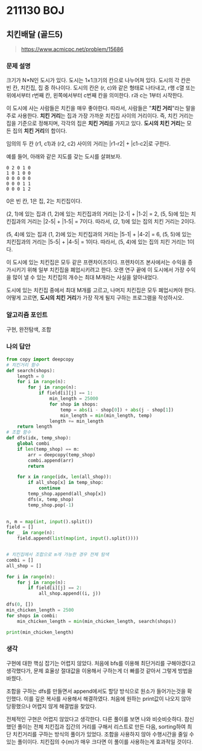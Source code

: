 # 211130 BOJ

## 치킨배달 (골드5)

> https://www.acmicpc.net/problem/15686

### 문제 설명

크기가 N×N인 도시가 있다. 도시는 1×1크기의 칸으로 나누어져 있다. 도시의 각 칸은 빈 칸, 치킨집, 집 중 하나이다. 도시의 칸은 (r, c)와 같은 형태로 나타내고, r행 c열 또는 위에서부터 r번째 칸, 왼쪽에서부터 c번째 칸을 의미한다. r과 c는 1부터 시작한다.

이 도시에 사는 사람들은 치킨을 매우 좋아한다. 따라서, 사람들은 "**치킨 거리**"라는 말을 주로 사용한다. **치킨 거리**는 집과 가장 가까운 치킨집 사이의 거리이다. 즉, 치킨 거리는 집을 기준으로 정해지며, 각각의 집은 **치킨 거리**를 가지고 있다. **도시의 치킨 거리**는 모든 집의 **치킨 거리**의 합이다.

임의의 두 칸 (r1, c1)과 (r2, c2) 사이의 거리는 |r1-r2| + |c1-c2|로 구한다.

예를 들어, 아래와 같은 지도를 갖는 도시를 살펴보자.

```
0 2 0 1 0
1 0 1 0 0
0 0 0 0 0
0 0 0 1 1
0 0 0 1 2
```

0은 빈 칸, 1은 집, 2는 치킨집이다.

(2, 1)에 있는 집과 (1, 2)에 있는 치킨집과의 거리는 |2-1| + |1-2| = 2, (5, 5)에 있는 치킨집과의 거리는 |2-5| + |1-5| = 7이다. 따라서, (2, 1)에 있는 집의 치킨 거리는 2이다.

(5, 4)에 있는 집과 (1, 2)에 있는 치킨집과의 거리는 |5-1| + |4-2| = 6, (5, 5)에 있는 치킨집과의 거리는 |5-5| + |4-5| = 1이다. 따라서, (5, 4)에 있는 집의 치킨 거리는 1이다.

이 도시에 있는 치킨집은 모두 같은 프랜차이즈이다. 프렌차이즈 본사에서는 수익을 증가시키기 위해 일부 치킨집을 폐업시키려고 한다. 오랜 연구 끝에 이 도시에서 가장 수익을 많이 낼 수 있는  치킨집의 개수는 최대 M개라는 사실을 알아내었다.

도시에 있는 치킨집 중에서 최대 M개를 고르고, 나머지 치킨집은 모두 폐업시켜야 한다. 어떻게 고르면, **도시의 치킨 거리**가 가장 작게 될지 구하는 프로그램을 작성하시오.

### 알고리즘 포인트

구현, 완전탐색, 조합

### 나의 답안

```python
from copy import deepcopy
# 치킨거리 함수
def search(shops):
    length = 0
    for i in range(n):
        for j in range(n):
            if field[i][j] == 1:
                min_length = 25000
                for shop in shops:
                    temp = abs(i - shop[0]) + abs(j - shop[1])
                    min_length = min(min_length, temp)
                length += min_length
    return length
# 조합 함수
def dfs(idx, temp_shop):
    global combi
    if len(temp_shop) == m:
        arr = deepcopy(temp_shop)
        combi.append(arr)
        return

    for x in range(idx, len(all_shop)):
        if all_shop[x] in temp_shop:
            continue
        temp_shop.append(all_shop[x])
        dfs(x, temp_shop)
        temp_shop.pop(-1)

        
n, m = map(int, input().split())
field = []
for _ in range(n):
    field.append(list(map(int, input().split())))


# 치킨집에서 조합으로 m개 가능한 경우 전체 탐색
combi = []
all_shop = []

for i in range(n):
    for j in range(n):
        if field[i][j] == 2:
            all_shop.append((i, j))

dfs(0, [])
min_chicken_length = 2500
for shops in combi:
    min_chicken_length = min(min_chicken_length, search(shops))

print(min_chicken_length)
```

### 생각

구현에 대한 핵심 잡기는 어렵지 않았다. 처음에 bfs를 이용해 최단거리를 구해야겠다고 생각했다가, 문제 효율상 절대값을 이용해서 구하는게 더 빠를것 같아서 그렇게 방법을 바꿨다. 

조합을 구하는 dfs를 만들면서 append에서도 할당 방식으로 원소가 들어가는것을 확인했다. 이를 깊은 복사를 사용해서 해결하였다. 처음에 원하는 print값이 나오지 않아 당황했으나 어렵지 않게 해결법을 찾았다.

전체적인 구현은 어렵지 않았다고 생각한다. 다른 풀이를 보면 나와 비슷비슷하다. 참신했던 풀이는 전체 치킨집과 집간의 거리를 구해서 리스트로 만든 다음, sorting하여 최단 치킨거리를 구하는 방식의 풀이가 있었다. 조합을 사용하지 않아 수행시간을 줄일 수 있는 풀이이다. 치킨집의 수(m)가 매우 크다면 이 풀이를 사용하는게 효과적일 것이다. 

